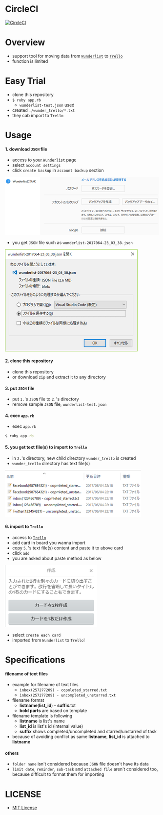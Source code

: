 # CircleCI
[![CircleCI](https://circleci.com/gh/corselia/wunder-trello/tree/master.svg?style=svg)](https://circleci.com/gh/corselia/wunder-trello/tree/master)

# Overview
- support tool for moving data from [`Wunderlist`](https://www.wunderlist.com/) to [`Trello`](https://trello.com/)
- function is limited

# Easy Trial
- clone this repository
- `$ ruby app.rb`
    - `wunderlist-test.json` used
- created `./wunder_trello/*.txt`
- they cab import to `Trello`

# Usage

#### 1. download `JSON` file
- access to [your `Wunderlist` page](https://www.wunderlist.com/#/lists/inbox)
- select `account settings`
- click `create backup` in `account backup` section

![wunder-trello_01](./img/wunder-trello_01.png "wunder-trello_01")

- you get `JSON` file such as `wunderlist-2017064-23_03_38.json`

![wunder-trello_02](./img/wunder-trello_02.png "wunder-trello_02")

#### 2. clone this repository
- clone this repository
- or download `zip` and extract it to any directory

#### 3. put `JSON` file
- put `1.`'s `JSON` file to `2.`'s directory
- remove sample `JSON` file, `wunderlist-test.json`

#### 4. exec `app.rb`
- exec `app.rb`

```ruby
$ ruby app.rb
```

#### 5. you get text file(s) to import to `Trello`
- in `2.`'s directory, new child directory `wunder_trello` is created
- `wunder_trello` directory has text file(s)

![wunder-trello_03](./img/wunder-trello_03.png "wunder-trello_03")

#### 6. import to `Trello`
- access to [`Trello`](https://trello.com/)
- add card in board you wanna import
- copy `5.`'s text file(s) content and paste it to above card
- click `add`
- you are asked about paste method as below

![wunder-trello_04](./img/wunder-trello_04.png "wunder-trello_04")

- select `create each card`
- imported from `Wunderlist` to `Trello`!

# Specifications

#### filename of text files
- example for filename of text files
    - `inbox(257277209) - copmleted_starred.txt`
    - `inbox(257277209) - uncompleted_unstarred.txt`
- filename format
    - **listname**(**list_id**) - **suffix**.txt
    - **bold parts** are based on template
- filename template is following
    - **listname** is list's name
    - **list_id** is list's id (internal value)
    - **suffix** shows completed/uncompleted and starred/unstarred of task
- because of avoiding conflict as same **listname**, **list_id** is attached to **listname**

#### others
- `folder name` isn't considered because `JSON` file doesn't have its data
- `limit date`, `reminder`, `sub-task` and `attached file` aren't considered too, because difficult to format them for importing

# LICENSE
- [MIT License](/LICENSE)
